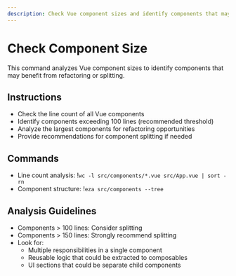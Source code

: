 ```yaml
---
description: Check Vue component sizes and identify components that may need refactoring
---
```


# Check Component Size

This command analyzes Vue component sizes to identify components that may benefit from refactoring or splitting.

## Instructions

- Check the line count of all Vue components
- Identify components exceeding 100 lines (recommended threshold)
- Analyze the largest components for refactoring opportunities
- Provide recommendations for component splitting if needed

## Commands

- Line count analysis: !`wc -l src/components/*.vue src/App.vue | sort -rn`
- Component structure: !`eza src/components --tree`

## Analysis Guidelines

- Components > 100 lines: Consider splitting
- Components > 150 lines: Strongly recommend splitting
- Look for:
  - Multiple responsibilities in a single component
  - Reusable logic that could be extracted to composables
  - UI sections that could be separate child components
